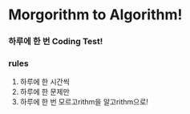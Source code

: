 # Morgorithm to Algorithm!

### 하루에 한 번 Coding Test!
### rules
1. 하루에 한 시간씩
2. 하루에 한 문제만
3. 하루에 한 번 모르고rithm을 알고rithm으로!
